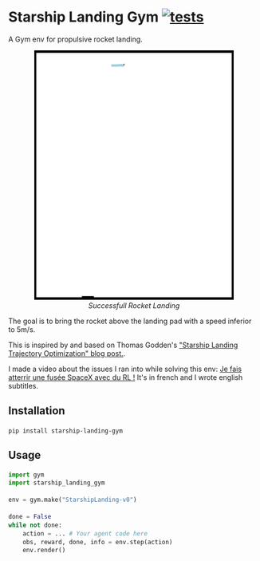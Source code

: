 # Starship Landing Gym [![tests](https://github.com/Armandpl/starship-landing-gym/actions/workflows/tests.yml/badge.svg)](https://github.com/Armandpl/starship-landing-gym/actions/workflows/tests.yml)
A Gym env for propulsive rocket landing. 

<p align="center">
  <img width="400" height="500" src="https://raw.githubusercontent.com/Armandpl/starship-landing-gym/master/images/landing.gif">
  <br/>
  <i> Successfull Rocket Landing </i>
</p>

The goal is to bring the rocket above the landing pad with a speed inferior to 5m/s.  

This is inspired by and based on Thomas Godden's ["Starship Landing Trajectory Optimization" blog post.](http://thomasgodden.com/starship-trajopt.html).

I made a video about the issues I ran into while solving this env: [Je fais atterrir une fusée SpaceX avec du RL !](https://www.youtube.com/watch?v=9xX14NkrbRU) It's in french and I wrote english subtitles.

## Installation

`pip install starship-landing-gym`

## Usage

```python
import gym
import starship_landing_gym

env = gym.make("StarshipLanding-v0")

done = False
while not done:
    action = ... # Your agent code here
    obs, reward, done, info = env.step(action)
    env.render()
```
